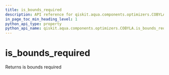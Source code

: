 ```yaml
---
title: is_bounds_required
description: API reference for qiskit.aqua.components.optimizers.COBYLA.is_bounds_required
in_page_toc_min_heading_level: 1
python_api_type: property
python_api_name: qiskit.aqua.components.optimizers.COBYLA.is_bounds_required
---
```


# is\_bounds\_required

Returns is bounds required

